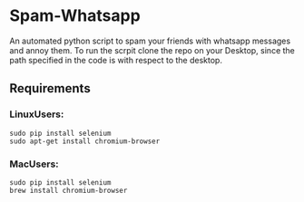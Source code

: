 # Spam-Whatsapp
An automated python script to spam your friends with whatsapp messages and annoy them.
To run the scrpit clone the repo on your Desktop, since the path specified in the code is with respect to the desktop.
## Requirements
### LinuxUsers:
```
sudo pip install selenium
sudo apt-get install chromium-browser

```
### MacUsers:
```
sudo pip install selenium
brew install chromium-browser
```


